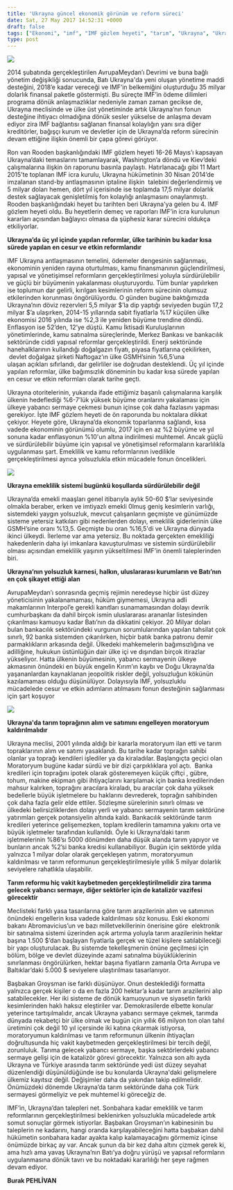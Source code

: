 ```yaml
---
title: 'Ukrayna güncel ekonomik görünüm ve reform süreci'
date: Sat, 27 May 2017 14:52:31 +0000
draft: false
tags: ["Ekonomi", "imf", "IMF gözlem heyeti", "tarım", "Ukrayna", "Ukrayna ekonomi", "Ukrayna ekonomi 2017", "ukrayna tarım"]
type: post
---
```


![](https://burakpehlivan.org/wp-content/uploads/2017/05/IMF.jpg)




2014 şubatında gerçekleştirilen AvrupaMeydan’ı Devrimi ve buna bağlı yönetim değişikliği sonucunda, Batı Ukrayna'da yeni oluşan yönetime maddi desteğini, 2018’e kadar vereceği ve IMF’in belkemiğini oluşturduğu 35 milyar dolarlık finansal paketle göstermişti. Bu süreçte IMF’in ödeme dilimleri programa dönük anlaşmazlıklar nedeniyle zaman zaman gecikse de, Ukrayna meclisinde ve ülke üst yönetiminde artık Ukrayna’nın fonun desteğine ihtiyacı olmadığına dönük sesler yükselse de anlaşma devam ediyor zira IMF bağlantısı sağlanan finansal kolaylığın yanı sıra diğer kreditörler, bağışçı kurum ve devletler için de Ukrayna’da reform sürecinin devam ettiğine ilişkin önemli bir çapa görevi görüyor.




Ron van Rooden başkanlığındaki IMF gözlem heyeti 16-26 Mayıs’ı kapsayan Ukrayna’daki temaslarını tamamlayarak, Washington’a döndü ve Kiev’deki çalışmalarına ilişkin ön raporunu basınla paylaştı. Hatırlanacağı gibi 11 Mart 2015’te toplanan IMF icra kurulu, Ukrayna hükümetinin 30 Nisan 2014’de imzalanan stand-by antlaşmasının iptaline ilişkin  talebini değerlendirmiş ve 5 milyar doları hemen, dört yıl içerisinde ise toplamda 17,5 milyar dolarlık destek sağlayacak genişletilmiş fon kolaylığı anlaşmasını onaylanmıştı. Rooden başkanlığındaki heyet bu tarihten beri Ukrayna'ya gelen bu 4. IMF gözlem heyeti oldu. Bu heyetlerin demeç ve raporları IMF’in icra kurulunun kararları açısından bağlayıcı olmasa da şüphesiz karar sürecini oldukça etkiliyorlar. 




**Ukrayna’da üç yıl içinde yapılan reformlar, ülke tarihinin bu kadar kısa sürede yapılan en cesur ve etkin reformlarıdır**




IMF Ukrayna antlaşmasının temelini, ödemeler dengesinin sağlanması, ekonominin yeniden rayına oturtulması, kamu finansmanının güçlendirilmesi, yapısal ve yönetişimsel reformların gerçekleştirilmesi yoluyla sürdürülebilir ve güçlü bir büyümenin yakalanması oluşturuyordu. Tüm bunlar yapılırken ise toplumun dar gelirli, kırılgan kesimlerinin reform sürecinin olumsuz etkilerinden korunması öngörülüyordu. O günden bugüne baktığımızda Ukrayna’nın döviz rezervleri 5,5 milyar $’la dip yaptığı seviyeden bugün 17,2 milyar $’a ulaşırken, 2014-15 yıllarında sabit fiyatlarla %17 küçülen ülke ekonomisi 2016 yılında ise %2,3 ile yeniden büyüme trendine döndü. Enflasyon ise 52’den, 12’ye düştü. Kamu İktisadi Kuruluşlarının yönetimlerinde, kamu satınalma süreçlerinde, Merkez Bankası ve bankacılık sektöründe ciddi yapısal reformlar gerçekleştirildi. Enerji sektöründe hanehalklarının kullandığı doğalgazın fiyatı, piyasa fiyatlarına çekilirken,  devlet doğalgaz şirketi Naftogaz’ın ülke GSMH’sinin %6,5’una ulaşan açıkları sıfırlandı, dar gelirliler ise doğrudan desteklendi. Üç yıl içinde yapılan reformlar, ülke bağımsızlık döneminin bu kadar kısa sürede yapılan en cesur ve etkin reformları olarak tarihe geçti.




Ukrayna otoritelerinin, yukarıda ifade ettiğimiz başarılı çalışmalarına karşılık ülkenin hedeflediği %6-7’lük yüksek büyüme oranlarını yakalaması için ülkeye yabancı sermaye çekmesi bunun içinse çok daha fazlasını yapması gerekiyor. İşte IMF gözlem heyeti de ön raporunda bu noktalara dikkat çekiyor. Heyete göre, Ukrayna’da ekonomik toparlanma sağlandı, kısa vadede ekonominin görünümü olumlu, 2017 için en az %2 büyüme ve yıl sonuna kadar enflasyonun %10'un altına indirilmesi muhtemel. Ancak güçlü ve sürdürülebilir büyüme için yapısal ve yönetişimsel reformaların kararlılıkla uygulanması şart. Emeklilik ve kamu reformlarının ivedilikle gerçekleştirilmesi ayrıca yolsuzlukla etkin mücadele fonun öncelikleri.




![](https://burakpehlivan.org/wp-content/uploads/2017/05/1346216_342f81a5bae890b78c4d00ae85e4dae1_640x640.jpg)




**Ukrayna emeklilik sistemi bugünkü koşullarda sürdürülebilir değil**




Ukrayna’da emekli maaşları genel itibarıyla aylık 50-60 $’lar seviyesinde olmakla beraber, erken ve imtiyazlı emekli 0lmuş geniş kesimlerin varlığı, sistemdeki yaygın yolsuzluk, mevcut çalışanların geçmişte ve günümüzde sisteme yetersiz katkıları gibi nedenlerden dolayı, emeklilik giderlerinin ülke GSMH’sine oranı %13,5. Geçmişte bu oran %16,5'di ve Ukrayna dünyada ikinci ülkeydi. İlerleme var ama yetersiz. Bu noktada gerçekten emekliliği hakedenlerin daha iyi imkanlara kavuşturulması ve sistemin sürdürülebilir olması açısından emeklilik yaşının yükseltilmesi IMF’in önemli taleplerinden biri.




**Ukrayna’nın yolsuzluk karnesi, halkın, uluslararası kurumların ve Batı’nın en çok şikayet ettiği alan**




AvrupaMeydan’ı sonrasında geçmiş rejimin neredeyse hiçbir üst düzey yöneticisinin yakalanamaması, hüküm giymemesi, Ukrayna adli makamlarının Interpol’e gerekli kanıtları sunamamasından dolayı devrik cumhurbaşkanı da dahil birçok ismin uluslararası arananlar listesinden çıkarılması kamuoyu kadar Batı’nın da dikkatini çekiyor. 20 Milyar doları bulan bankacılık sektöründeki vurgunun sorumlularından yapılan tahsilat çok sınırlı, 92 banka sistemden çıkarılırken, hiçbir batık banka patronu demir parmaklıkların arkasında değil. Ülkedeki mahkemelerin bağımsızlığına ve adilliğine, hukukun üstünlüğün dair ülke içi ve dışından birçok itirazlar yükseliyor. Hatta ülkenin büyümesinin, yabancı sermayenin ülkeye akmasının önündeki en büyük engelin Kırım’ın kaybı ve Doğu Ukrayna’da yaşananlardan kaynaklanan jeopolitik riskler değil, yolsuzluğun kökünün kazılamaması olduğu düşünülüyor. Dolayısıyla IMF, yolsuzluklu mücadelede cesur ve etkin adımların atılmasını fonun desteğinin sağlanması için şart koşuyor




![](https://burakpehlivan.org/wp-content/uploads/2017/05/2b_arazileri.jpg)




**Ukrayna'da tarım toprağının alım ve satımını engelleyen moratoryum kaldırılmalıdır**




Ukrayna meclisi, 2001 yılında aldığı bir kararla moratoryum ilan etti ve tarım topraklarının alım ve satımı yasaklandı. Bu tarihe kadar toprağın sahibi olanlar ya toprağı kendileri işlediler ya da kiraladılar. Başlangıçta geçici olan Moratoryum bugüne kadar sürdü ve bir dizi çarpıklıklara yol açtı.  Banka kredileri için toprağını ipotek olarak gösteremeyen küçük çiftçi , gübre, tohum, makine ekipman gibi ihtiyaçlarını karşılamak için banka kredilerinden mahsur kalırken, toprağını aracılara kiraladı, bu aracılar çok daha yüksek bedellerle büyük işletmelere bu haklarını devrederek, toprağın sahibinden çok daha fazla gelir elde ettiler. Sözleşme sürelerinin sınırlı olması ve ülkedeki belirsizliklerden dolayı yerli ve yabancı sermayenin tarım sektörüne yatırımları gerçek potansiyelin altında kaldı. Bankacılık sektöründe tarım kredileri yeterince gelişemezken, toplam kredilerin tamamına yakını orta ve büyük işletmeler tarafından kullanıldı. Öyle ki Ukrayna’daki tarım işletmelerinin %86’sı 5000 dönümden daha düşük alanda tarım yapıyor ve bunların ancak %2’si banka kredisi kullanabiliyor. Bugün için sektörde yılda yalnızca 1 milyar dolar olarak gerçekleşen yatırım, moratoryumun kaldırılması ve tarım reformunun gerçekleştirilmesiyle yıllık 5 milyar dolarlık seviyelere rahatlıkla ulaşabilir.




**Tarım reformu hiç vakit kaybetmeden gerçekleştirilmelidir zira tarıma gelecek yabancı sermaye, diğer sektörler için de katalizör vazifesi görecektir**




Meclisteki farklı yasa tasarılarına göre tarım arazilerinin alım ve satımının önündeki engellerin kısa vadede kaldırılması söz konusu. Eski ekonomi bakanı Abromavicius’un ve bazı milletvekillerinin önerisine göre  elektronik bir satınalma sistemi üzerinden açık artırma yoluyla tarım arazilerinin hektar başına 1.500 $’dan başlayan fiyatlarla gerçek ve tüzel kişilere satılabileceği bir yapı oluşturulacak. Bu sistemde tekelleşmenin önüne geçilmesi için bölüm, bölge ve devlet düzeyinde azami satınalma büyüklüklerinin sınırlanması öngörülürken, hektar başına fiyatların zamanla Orta Avrupa ve Baltıklar’daki 5.000 $ seviyelere ulaştırılması tasarlanıyor.




Başbakan Groysman ise farklı düşünüyor. Onun desteklediği formatta yalnızca gerçek kişiler o da en fazla 200 hektar’a kadar tarım arazilerini alıp satabilecekler. Her iki sisteme de dönük kamuoyunun ve siyasetin farklı kesimlerinden haklı haksız eleştiriler var. Demokrasilerde elbette konular yeterince tartışılmalıdır, ancak Ukrayna yabancı sermaye çekmek, tarımda dünyada rekabetçi bir ülke olmak ve bugün için yıllık 66 milyon ton olan tahıl üretimini çok değil 10 yıl içersinde iki katına çıkarmak istiyorsa, moratoryumun kaldırılması ve tarım reformunun ülkenin ihtiyaçları doğrultusunda hiç vakit kaybetmeden gerçekleştirilmesi bir tercih değil, zorunluluk. Tarıma gelecek yabancı sermaye, başka sektörlerdeki yabancı sermaye gelişi için de katalizör görevi görecektir. Yalnızca son altı ayda Ukrayna ve Türkiye arasında tarım sektöründe yedi üst düzey seyahat düzenlendiği düşünüldüğünde ise bu konularda Ukrayna'daki gelişmelere ülkemiz kayıtsız değil. Değişimler daha da yakından takip edilmelidir. Önümüzdeki dönemde Ukrayna’da tarım sektöründe daha çok Türk sermayesi görmeliyiz ve pek muhtemel ki göreceğiz de.




IMF’in, Ukrayna’dan talepleri net. Sonbahara kadar emeklilik ve tarım reformlarının gerçekleştirilmesi beklenirken yolsuzlukla mücadelede artık somut sonuçlar görmek istiyorlar. Başbakan Groysman’ın kabinesinin bu taleplerin ne kadarını, hangi oranda karşılayabileceğini hatta başbakan dahil hükümetin sonbahara kadar ayakta kalıp kalamayacağını görmemiz içinse önümüzde birkaç ay var. Ancak şunun da bir kez daha altını çizmek gerek ki, ama hızlı ama yavaş Ukrayna’nın Batı’ya doğru yürüşü ve yapısal reformların uygulanmasına dönük tavrı ve bu noktadaki kararlılığı her şeye rağmen devam ediyor.




**Burak PEHLİVAN**